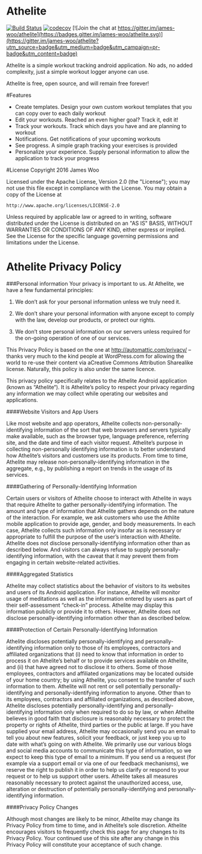 # Athelite



[![Build Status](https://travis-ci.org/james-woo/athelite.svg?branch=master)](https://travis-ci.org/james-woo/athelite)  [![codecov](https://codecov.io/gh/james-woo/athelite/branch/master/graph/badge.svg)](https://codecov.io/gh/james-woo/athelite) [![Join the chat at https://gitter.im/james-woo/athelite](https://badges.gitter.im/james-woo/athelite.svg)](https://gitter.im/james-woo/athelite?utm_source=badge&utm_medium=badge&utm_campaign=pr-badge&utm_content=badge)


Athelite is a simple workout tracking android application. No ads, no added complexity, just a simple workout logger anyone can use.

Athelite is free, open source, and will remain free forever!

#Features
- Create templates. Design your own custom workout templates that you can copy over to each daily workout
- Edit your workouts. Reached an even higher goal? Track it, edit it!
- Track your workouts. Track which days you have and are planning to workout
- Notifications. Get notifications of your upcoming workouts
- See progress. A simple graph tracking your exercises is provided
- Personalize your experience. Supply personal information to allow the application to track your progress


#License
Copyright 2016 James Woo

Licensed under the Apache License, Version 2.0 (the "License");
you may not use this file except in compliance with the License.
You may obtain a copy of the License at

    http://www.apache.org/licenses/LICENSE-2.0

Unless required by applicable law or agreed to in writing, software
distributed under the License is distributed on an "AS IS" BASIS,
WITHOUT WARRANTIES OR CONDITIONS OF ANY KIND, either express or implied.
See the License for the specific language governing permissions and
limitations under the License.

# Athelite Privacy Policy

###Personal information
Your privacy is important to us. At Athelite, we have a few fundamental principles:

1. We don’t ask for your personal information unless we truly need it.

2. We don’t share your personal information with anyone except to comply with the law, develop our products, or protect our rights.

3. We don’t store personal information on our servers unless required for the on-going operation of one of our services.

This Privacy Policy is based on the one at http://automattic.com/privacy/ – thanks very much to the kind people at WordPress.com for allowing the world to re-use their content via aCreative Commons Attribution Sharealike license. Naturally, this policy is also under the same licence.

This privacy policy specifically relates to the Athelite Android application (known as “Athelite“). It is Athelite’s  policy to respect your privacy regarding any information we may collect while operating our websites and applications.

####Website Visitors and App Users

Like most website and app operators, Athelite collects non-personally-identifying information of the sort that web browsers and servers typically make available, such as the browser type, language preference, referring site, and the date and time of each visitor request. Athelite’s purpose in collecting non-personally identifying information is to better understand how Athelite’s visitors and customers use its products. From time to time, Athelite may release non-personally-identifying information in the aggregate, e.g., by publishing a report on trends in the usage of its services.

####Gathering of Personally-Identifying Information

Certain users or visitors of Athelite choose to interact with Athelite in ways that require Athelite to gather personally-identifying information. The amount and type of information that Athelite gathers depends on the nature of the interaction. For example, we ask customers who use the Athlite mobile application to provide age, gender, and body measurements. In each case, Athelite collects such information only insofar as is necessary or appropriate to fulfill the purpose of the user’s interaction with Athelite. Athelite does not disclose personally-identifying information other than as described below. And visitors can always refuse to supply personally-identifying information, with the caveat that it may prevent them from engaging in certain website-related activities.

####Aggregated Statistics

Athelite may collect statistics about the behavior of visitors to its websites and users of its Android application. For instance, Athelite will monitor usage of meditations as well as the information entered by users as part of their self-assessment “check-in” process.  Athelite may display this information publicly or provide it to others. However, Athelite does not disclose personally-identifying information other than as described below.

####Protection of Certain Personally-Identifying Information

Athelite discloses potentially personally-identifying and personally-identifying information only to those of its employees, contractors and affiliated organizations that (i) need to know that information in order to process it on Athelite’s behalf or to provide services available on Athelite, and (ii) that have agreed not to disclose it to others. Some of those employees, contractors and affiliated organizations may be located outside of your home country; by using Athelite, you consent to the transfer of such information to them. Athelite will not rent or sell potentially personally-identifying and personally-identifying information to anyone. Other than to its employees, contractors and affiliated organizations, as described above, Athelite discloses potentially personally-identifying and personally-identifying information only when required to do so by law, or when Athelite believes in good faith that disclosure is reasonably necessary to protect the property or rights of Athelite, third parties or the public at large. If you have supplied your email address, Athelite may occasionally send you an email to tell you about new features, solicit your feedback, or just keep you up to date with what’s going on with Athelite. We primarily use our various blogs and social media accounts to communicate this type of information, so we expect to keep this type of email to a minimum. If you send us a request (for example via a support email or via one of our feedback mechanisms), we reserve the right to publish it in order to help us clarify or respond to your request or to help us support other users. Athelite takes all measures reasonably necessary to protect against the unauthorized access, use, alteration or destruction of potentially personally-identifying and personally-identifying information.

####Privacy Policy Changes

Although most changes are likely to be minor, Athelite may change its Privacy Policy from time to time, and in Athelite’s sole discretion. Athelite encourages visitors to frequently check this page for any changes to its Privacy Policy. Your continued use of this site after any change in this Privacy Policy will constitute your acceptance of such change.

